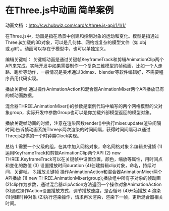 # 在Three.js中动画 简单案例

动画文档 ：http://cw.hubwiz.com/card/c/three.js-api/1/1/1/

在Three.js中，动画是指在场景中创建和控制对象的运动和变化。模型是指通过Three.js加载的3D对象，可以是几何体、网格或复杂的模型文件（如.obj或.gltf）。动画可以存在于模型中，也可以单独定义。

编辑关键帧：
关键帧动画是通过关键帧KeyframeTrack和剪辑AnimationClip两个API来完成，实际开发中如果需要制作一个复杂三维模型的帧动画，比如一个人走路、跑步等动作，一般情况是美术通过3dmax、blender等软件编辑好，不需要程序员用代码实现。

播放关键帧
通过操作AnimationAction和混合器AnimationMixer两个API播放已有的帧动画数据。

混合器THREE.AnimationMixer()的参数是案例代码中编写的两个网格模型的父对象group，实际开发中参数Group也可以是你加载外部模型返回的模型对象。

播放关键帧动画的时候，注意在渲染函数render()中执行mixer.update(渲染间隔时间)告诉帧动画系统Threejs两次渲染的时间间隔，获得时间间隔可以通过Threejs提供的一个时钟类Clock实现。

总结
1.需要一个父级的组，在其中加入网格对象，命名网格对象
2.编辑关键帧
(1) 运用KeyframeTrack和剪辑AnimationClip两个API
(2) new THREE.KeyframeTrack可以在关键帧中设置位置，颜色，缩放等属性，用时间点和变化的数值
(3) 设置播放时间duration
(4)创建剪辑clip对象，命名，持续时间，关键帧。
3.播放关键帧
操作AnimationAction和混合器AnimationMixer两个API播放
(1) new THREE.AnimationMixer(group);播放组中所有子对象的帧动画
(2)clip作为参数，通过混合器clipAction方法返回一个操作对象AnimationAction
(3)通过操作Action设置播放方式，调节播放速度，是否循环
(4)开始播放
4.渲染
(1)创建时钟对象
(2)执行渲染操作，请求再次渲染，渲染下一帧，更新混合器相关时间。
